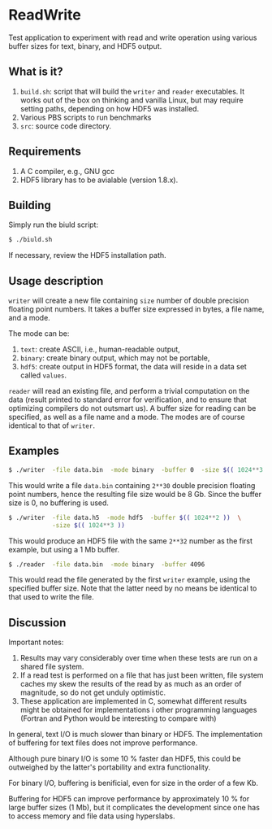 # ReadWrite

Test application to experiment with read and write operation using various
buffer sizes for text, binary, and HDF5 output.

## What is it?
1. `build.sh`: script that will build the `writer` and `reader`
    executables.  It works out of the box on thinking and vanilla
    Linux, but may require setting paths, depending on how HDF5 was
    installed.
1. Various PBS scripts to run benchmarks
1. `src`: source code directory.

## Requirements
1. A C compiler, e.g., GNU gcc
1. HDF5 library has to be avialable (version 1.8.x).

## Building
Simply run the biuld script:
```bash
$ ./biuld.sh
```
If necessary, review the HDF5 installation path.

## Usage description
`writer` will create a new file containing `size` number of double
precision floating point numbers. It takes a buffer size expressed in
bytes, a file name, and a mode.

The mode can be:
1. `text`: create ASCII, i.e., human-readable output,
1. `binary`: create binary output, which may not be portable,
1. `hdf5`: create output in HDF5 format, the data will reside in a data
    set called `values`.

`reader` will read an existing file, and perform a trivial computation on
the data (result printed to standard error for verification, and to ensure
that optimizing compilers do not outsmart us).  A buffer size for reading
can be specified, as well as a file name and a mode.  The modes are of
course identical to that of `writer`.

## Examples
```bash
$ ./writer  -file data.bin  -mode binary  -buffer 0  -size $(( 1024**3 ))
```
This would write a file `data.bin` containing `2**30` double precision
floating point numbers, hence the resulting file size would be 8 Gb.  Since
the buffer size is 0, no buffering is used.

```bash
$ ./writer  -file data.h5  -mode hdf5  -buffer $(( 1024**2 ))  \
            -size $(( 1024**3 ))
```
This would produce an HDF5 file with the same `2**32` number as the first
example, but using a 1 Mb buffer.

```bash
$ ./reader  -file data.bin  -mode binary  -buffer 4096
```
This would read the file generated by the first `writer` example, using
the specified buffer size.  Note that the latter need by no means be
identical to that used to write the file.

## Discussion
Important notes:
1. Results may vary considerably over time when these tests are run
    on a shared file system.
1. If a read test is performed on a file that has just been written, file
    system caches my skew the results of the read by as much as an order
    of magnitude, so do not get unduly optimistic.
1. These application are implemented in C, somewhat different results might
    be obtained for implementations i other programming languages (Fortran
    and Python would be interesting to compare with)

In general, text I/O is much slower than binary or HDF5.  The implementation
of buffering for text files does not improve performance.

Although pure binary I/O is some 10 % faster dan HDF5, this could be
outweighed by the latter's portability and extra functionality.

For binary I/O, buffering is benificial, even for size in the order of a
few Kb.

Buffering for HDF5 can improve performance by approximately 10 % for large
buffer sizes (1 Mb), but it complicates the development since one has to
access memory and file data using hyperslabs.
